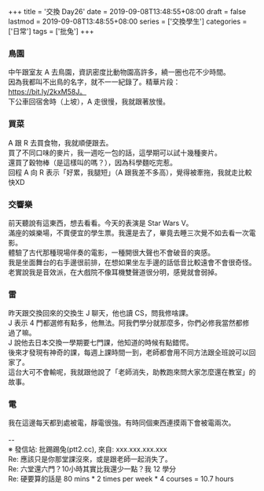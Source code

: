 +++
title = '交換 Day26'
date = 2019-09-08T13:48:55+08:00
draft = false
lastmod = 2019-09-08T13:48:55+08:00
series = ['交換學生']
categories = ['日常']
tags = ['批兔']
+++
### 鳥園
中午跟室友 A 去鳥園，資訊密度比動物園高許多，繞一圈也花不少時間。<br>
因為我都叫不出鳥的名字，就不一一紀錄了。精華片段：https://bit.ly/2kxM58J。<br>
下公車回宿舍時（上坡），A 走很慢，我就跟著放慢。<br>
### 買菜
A 跟 R 去買食物，我就順便跟去。<br>
買了不同口味的麥片，我一週吃一包的話，這學期可以試十幾種麥片。<br>
還買了穀物棒（是這樣叫的嗎？），因為科學麵吃完惹。<br>
回程 A 向 R 表示「好累，我腿短」（A 跟我差不多高），覺得被牽拖，我就走比較快XD<br>
### 交響樂
前天聽說有這東西，想去看看。今天的表演是 Star Wars V。<br>
滿座的娛樂場，不賣便宜的學生票。我還是去了，畢竟去睡三次覺不如去看一次電影。<br>
體驗了古代那種現場伴奏的電影，一種開很大聲也不會破音的爽感。<br>
我是坐面舞台的右手邊很前排，在想如果坐左手邊的話低音比較遠會不會很奇怪。<br>
老實說我是音效派，在大戲院不像耳機雙聲道很分明，感覺就會弱掉。<br>
### 雷
昨天跟交換回來的交換生 J 聊天，他也讀 CS，問我修啥課。<br>
J 表示 4 門都選修有點多，他無法。阿我們學分就那麼多，你們必修我當然都修過了嘛。<br>
J 說他去日本交換一學期要七門課，他知道的時候有點錯愕。<br>
後來才發現有神奇的課，每週上課時間一到，老師都會用不同方法跟全班說可以回家了。<br>
這台大可不會輸呢，我就跟他說了「老師消失，助教跑來問大家怎麼還在教室」的故事。<br>
### 電
我在這邊每天都到處被電，靜電很強。有時同個東西連摸兩下會被電兩次。<br>
<br>
--<br>
※ 發信站: 批踢踢兔(ptt2.cc), 來自: xxx.xxx.xxx.xxx<br>
Re: 應該只是你那堂課沒來，或是跟老師一起消失了。<br>
Re: 六堂還六門？10小時其實比我還少一點？我 12 學分<br>
Re: 硬要算的話是 80 mins * 2 times per week * 4 courses = 10.7 hours<br>
